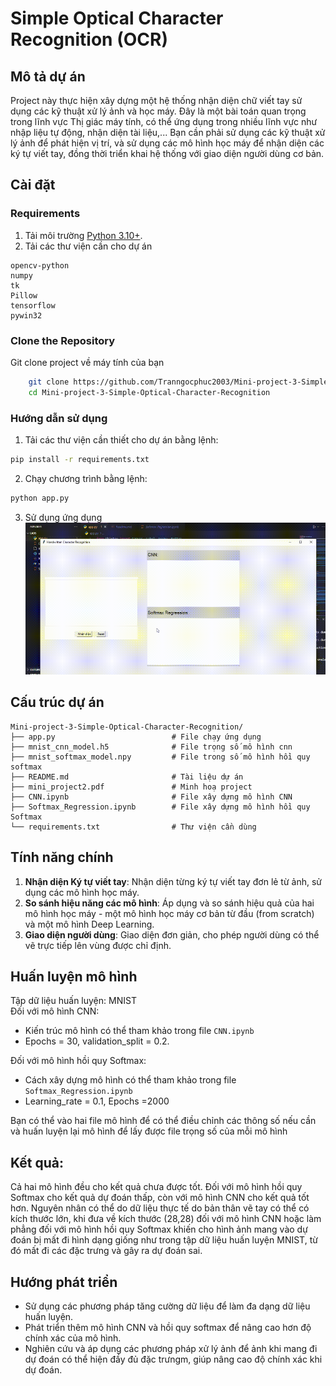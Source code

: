 # Simple Optical Character Recognition (OCR)
## Mô tả dự án
Project này thực hiện xây dựng một hệ thống nhận diện chữ viết tay sử dụng các kỹ thuật xử lý ảnh và học máy. Đây là một bài toán quan trọng trong lĩnh vực Thị giác máy tính, có thể ứng dụng trong nhiều lĩnh vực như nhập liệu tự động, nhận diện tài liệu,... Bạn cần phải sử dụng các kỹ thuật xử lý ảnh để phát hiện vị trí, và sử dụng các mô hình học máy để nhận diện các ký tự viết tay, đồng thời triển khai hệ thống với giao diện người dùng cơ bản.
## Cài đặt
### Requirements
1. Tải môi trường [Python 3.10+](https://www.python.org/downloads/).
2. Tải các thư viện cần cho dự án
```
opencv-python
numpy
tk
Pillow
tensorflow
pywin32
```
### Clone the Repository
Git clone project về máy tính của bạn
```bash
    git clone https://github.com/Tranngocphuc2003/Mini-project-3-Simple-Optical-Character-Recognition.git
    cd Mini-project-3-Simple-Optical-Character-Recognition 
```
### Hướng dẫn sử dụng
1. Tải các thư viện cần thiết cho dự án bằng lệnh:
```bash
pip install -r requirements.txt
```
2. Chạy chương trình bằng lệnh:
```bash
python app.py
```
3. Sử dụng ứng dụng
![App demo](guide.gif)
## Cấu trúc dự án
```
Mini-project-3-Simple-Optical-Character-Recognition/
├── app.py                          # File chạy ứng dụng
├── mnist_cnn_model.h5              # File trọng số mô hình cnn               
├── mnist_softmax_model.npy         # File trong số mô hình hồi quy softmax                      
├── README.md                       # Tài liệu dự án
├── mini_project2.pdf               # Minh hoạ project
├── CNN.ipynb                       # File xây dựng mô hình CNN
├── Softmax_Regression.ipynb        # File xây dựng mô hình hồi quy Softmax
└── requirements.txt                # Thư viện cần dùng
```

## Tính năng chính
1. **Nhận diện Ký tự viết tay**: Nhận diện từng ký tự viết tay đơn lẻ từ ảnh, sử dụng các mô hình học máy.
2. **So sánh hiệu năng các mô hình**: Áp dụng và so sánh hiệu quả của hai mô hình học máy - một mô hình học máy cơ bản từ đầu (from scratch) và một mô hình Deep Learning.
3. **Giao diện người dùng**: Giao diện đơn giản, cho phép người dùng có thể vẽ trực tiếp lên vùng được chỉ định.
## Huấn luyện mô hình
Tập dữ liệu huấn luyện: MNIST   
Đối với mô hình CNN:    
- Kiến trúc mô hình có thể tham khảo trong file `CNN.ipynb`
- Epochs = 30, validation_split = 0.2.

Đối với mô hình hồi quy Softmax:
- Cách xây dựng mô hình có thể tham khảo trong file `Softmax_Regression.ipynb`
- Learning_rate = 0.1, Epochs =2000

Bạn có thể vào hai file mô hình để có thể điều chỉnh các thông số nếu cần và huấn luyện lại mô hình để lấy được file trọng số của mỗi mô hình

## Kết quả:
Cả hai mô hình đều cho kết quả chưa được tốt. Đối với mô hình hồi quy Softmax cho kết quả dự đoán thấp, còn với mô hình CNN cho kết quả tốt hơn. Nguyên nhân có thể do dữ liệu thực tế do bản thân vẽ tay có thể có kích thước lớn, khi đưa về kích thước (28,28) đối với mô hình CNN hoặc làm phẳng đối với mô hình hồi quy Softmax khiến cho hình ảnh mang vào dự đoán bị mất đi hình dạng giống như trong tập dữ liệu huấn luyện MNIST, từ đó mất đi các đặc trưng và gây ra dự đoán sai.
## Hướng phát triển
- Sử dụng các phương pháp tăng cường dữ liệu để làm đa dạng dữ liệu huấn luyện.
- Phát triển thêm mô hình CNN và hồi quy softmax để nâng cao hơn độ chính xác của mô hình.
- Nghiên cứu và áp dụng các phương pháp xử lý ảnh để ảnh khi mang đi dự đoán có thể hiện đầy đủ đặc trưngm, giúp nâng cao độ chính xác khi dự đoán.

